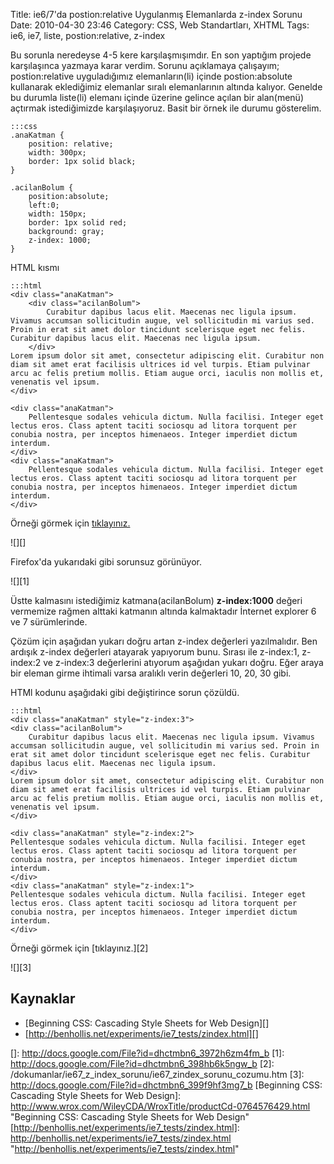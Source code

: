 Title: ie6/7&#039;da postion:relative Uygulanmış Elemanlarda z-index Sorunu
Date: 2010-04-30 23:46
Category: CSS, Web Standartları, XHTML
Tags: ie6, ie7, liste, postion:relative, z-index

Bu sorunla neredeyse 4-5 kere karşılaşmışımdır. En son yaptığım projede
karşılaşınca yazmaya karar verdim. Sorunu açıklamaya çalışayım;
postion:relative uyguladığımız elemanların(li) içinde postion:absolute
kullanarak eklediğimiz elemanlar sıralı elemanlarının altında kalıyor.
Genelde bu durumla liste(li) elemanı içinde üzerine gelince açılan bir
alan(menü) açtırmak istediğimizde karşılaşıyoruz. Basit bir
örnek ile durumu gösterelim. 	

	:::css
	.anaKatman {
	    position: relative;
	    width: 300px;
	    border: 1px solid black;
	}

	.acilanBolum {
	    position:absolute;
	    left:0;
	    width: 150px;
	    border: 1px solid red;
	    background: gray;
	    z-index: 1000;
	} 

HTML kısmı

	:::html
	<div class="anaKatman">
	    <div class="acilanBolum">
	        Curabitur dapibus lacus elit. Maecenas nec ligula ipsum. Vivamus accumsan sollicitudin augue, vel sollicitudin mi varius sed. Proin in erat sit amet dolor tincidunt scelerisque eget nec felis. Curabitur dapibus lacus elit. Maecenas nec ligula ipsum. 
	    </div>
	Lorem ipsum dolor sit amet, consectetur adipiscing elit. Curabitur non diam sit amet erat facilisis ultrices id vel turpis. Etiam pulvinar arcu ac felis pretium mollis. Etiam augue orci, iaculis non mollis et, venenatis vel ipsum. 
	</div>

	<div class="anaKatman">
		Pellentesque sodales vehicula dictum. Nulla facilisi. Integer eget lectus eros. Class aptent taciti sociosqu ad litora torquent per conubia nostra, per inceptos himenaeos. Integer imperdiet dictum interdum. 
	</div>
	<div class="anaKatman">
		Pellentesque sodales vehicula dictum. Nulla facilisi. Integer eget lectus eros. Class aptent taciti sociosqu ad litora torquent per conubia nostra, per inceptos himenaeos. Integer imperdiet dictum interdum. 
	</div>

Örneği görmek için [tıklayınız.][]

![][]

Firefox'da yukarıdaki gibi sorunsuz görünüyor.

![][1]

Üstte kalmasını istediğimiz katmana(acilanBolum) **z-index:1000** değeri
vermemize rağmen alttaki katmanın altında kalmaktadır İnternet explorer
6 ve 7 sürümlerinde. 

Çözüm için aşağıdan yukarı doğru artan z-index değerleri yazılmalıdır.
Ben ardışık z-index değerleri atayarak yapıyorum bunu. Sırası ile
z-index:1, z-index:2 ve z-index:3 değerlerini atıyorum aşağıdan yukarı
doğru. Eğer araya bir eleman girme ihtimali varsa aralıklı verin
değerleri 10, 20, 30 gibi.

HTMl kodunu aşağıdaki gibi değiştirince sorun çözüldü.

	:::html
	<div class="anaKatman" style="z-index:3">
	<div class="acilanBolum">
		Curabitur dapibus lacus elit. Maecenas nec ligula ipsum. Vivamus accumsan sollicitudin augue, vel sollicitudin mi varius sed. Proin in erat sit amet dolor tincidunt scelerisque eget nec felis. Curabitur dapibus lacus elit. Maecenas nec ligula ipsum. 
	</div>
	Lorem ipsum dolor sit amet, consectetur adipiscing elit. Curabitur non diam sit amet erat facilisis ultrices id vel turpis. Etiam pulvinar arcu ac felis pretium mollis. Etiam augue orci, iaculis non mollis et, venenatis vel ipsum. 
	</div>

	<div class="anaKatman" style="z-index:2">
	Pellentesque sodales vehicula dictum. Nulla facilisi. Integer eget lectus eros. Class aptent taciti sociosqu ad litora torquent per conubia nostra, per inceptos himenaeos. Integer imperdiet dictum interdum. 
	</div>
	<div class="anaKatman" style="z-index:1">
	Pellentesque sodales vehicula dictum. Nulla facilisi. Integer eget lectus eros. Class aptent taciti sociosqu ad litora torquent per conubia nostra, per inceptos himenaeos. Integer imperdiet dictum interdum. 
	</div> 

Örneği görmek için [tıklayınız.][2]

![][3]

## Kaynaklar

-   [Beginning CSS: Cascading Style Sheets for Web Design][]
-   [http://benhollis.net/experiments/ie7_tests/zindex.html][]

  [tıklayınız.]: /dokumanlar/ie67_z_index_sorunu/ie67_zindex_sorunu.htm
  []: http://docs.google.com/File?id=dhctmbn6_3972h6zm4fm_b
  [1]: http://docs.google.com/File?id=dhctmbn6_398hb6k5ngw_b
  [2]: /dokumanlar/ie67_z_index_sorunu/ie67_zindex_sorunu_cozumu.htm
  [3]: http://docs.google.com/File?id=dhctmbn6_399f9hf3mg7_b
  [Beginning CSS: Cascading Style Sheets for Web Design]: http://www.wrox.com/WileyCDA/WroxTitle/productCd-0764576429.html
    "Beginning CSS: Cascading Style Sheets for Web Design"
  [http://benhollis.net/experiments/ie7_tests/zindex.html]: http://benhollis.net/experiments/ie7_tests/zindex.html
    "http://benhollis.net/experiments/ie7_tests/zindex.html"
